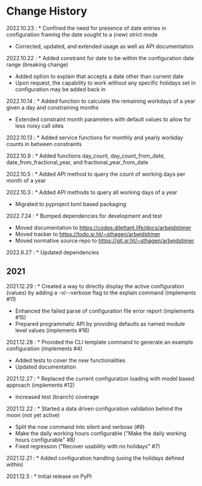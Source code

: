 # Change History

2022.10.23
:    * Confined the need for presence of date entries in configuration framing the date sought to a (new) strict mode
* Corrected, updated, and extended usage as well as API documentation 

2022.10.22
:    * Added constraint for date to be within the configuration date range (breaking change)
* Added option to explain that accepts a date other than current date
* Upon request, the capability to work without any specific holidays set in configuration may be added back in

2022.10.14
:    * Added function to calculate the remaining workdays of a year given a day and constraining months
* Extended constraint month parameters with default values to allow for less noisy call sites

2022.10.13
:   * Added service functions for monthly and yearly workday counts in between constraints

2022.10.9
:    * Added functions day_count, day_count_from_date, date_from_fractional_year, and fractional_year_from_date
 
2022.10.5
:    * Added API method to query the count of working days per month of a year

2022.10.3
:    * Added API methods to query all working days of a year
* Migrated to pyproject.toml based packaging

2022.7.24
:    * Bumped dependencies for development and test
* Moved documentation to https://codes.dilettant.life/docs/arbejdstimer
* Moved tracker to https://todo.sr.ht/~sthagen/arbejdstimer
* Moved normative source repo to https://git.sr.ht/~sthagen/arbejdstimer

2022.6.27
:    * Updated dependencies

## 2021

2021.12.29
:    * Created a way to directly display the active configuration (values) by adding a -v/--verbose flag to the explain command (implements #11)
* Enhanced the failed parse of configuration file error report (implements #15)
* Prepared programmatic API by providing defaults as named module level values (implements #16)

2021.12.28
:    * Provided the CLI template command to generate an example configuration (implements #4)
* Added tests to cover the new functionalities
* Updated documentation

2021.12.27
:    * Replaced the current configuration loading with model based approach (implements #12)
* Increased test (branch) coverage

2021.12.22
:    * Started a data driven configuration validation behind the moon (not yet active) 
* Split the now command into silent and verbose (#9)
* Make the daily working hours configurable ("Make the daily working hours configurable" #8)
* Fixed regression ("Recover usability with no holidays" #7)

2021.12.21
:    * Added configuration handling (using the holidays defined within)

2021.12.5
:    * Initial release on PyPI
